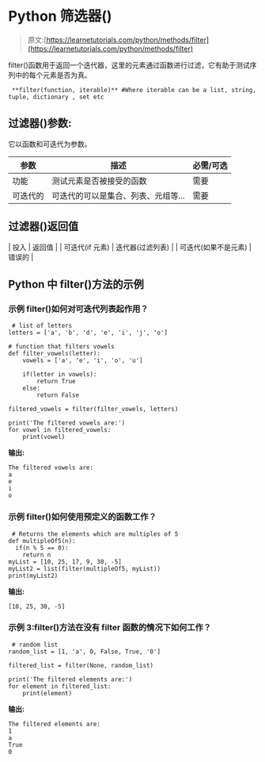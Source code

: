 # Python 筛选器()

> 原文:[https://learnetutorials.com/python/methods/filter](https://learnetutorials.com/python/methods/filter)

filter()函数用于返回一个迭代器，这里的元素通过函数进行过滤，它有助于测试序列中的每个元素是否为真。

```
 **filter(function, iterable)** #Where iterable can be a list, string, tuple, dictionary , set etc 

```

## 过滤器()参数:

它以函数和可迭代为参数。

| 参数 | 描述 | 必需/可选 |
| --- | --- | --- |
| 功能 | 测试元素是否被接受的函数 | 需要 |
| 可迭代的 | 可迭代的可以是集合、列表、元组等... | 需要 |

## 过滤器()返回值

| 投入 | 返回值 |
| 可迭代(if 元素) | 迭代器(过滤列表) |
| 可迭代(如果不是元素) | 错误的 |

## Python 中 filter()方法的示例

### 示例 filter()如何对可迭代列表起作用？

```
 # list of letters
letters = ['a', 'b', 'd', 'e', 'i', 'j', 'o']

# function that filters vowels
def filter_vowels(letter):
    vowels = ['a', 'e', 'i', 'o', 'u']

    if(letter in vowels):
        return True
    else:
        return False

filtered_vowels = filter(filter_vowels, letters)

print('The filtered vowels are:')
for vowel in filtered_vowels:
    print(vowel) 

```

**输出:**

```
The filtered vowels are:
a
e
i
o 
```

### 示例 filter()如何使用预定义的函数工作？

```
 # Returns the elements which are multiples of 5
def multipleOf5(n):
  if(n % 5 == 0):
    return n
myList = [10, 25, 17, 9, 30, -5]
myList2 = list(filter(multipleOf5, myList))
print(myList2) 

```

**输出:**

```
[10, 25, 30, -5] 
```

### 示例 3:filter()方法在没有 filter 函数的情况下如何工作？

```
 # random list
random_list = [1, 'a', 0, False, True, '0']

filtered_list = filter(None, random_list)

print('The filtered elements are:')
for element in filtered_list:
    print(element) 

```

**输出:**

```
The filtered elements are:
1
a
True
0 
```